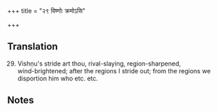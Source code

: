 +++
title = "२९ विष्णोः क्रमोऽसि"

+++
## Translation
29. Vishṇu's stride art thou, rival-slaying, region-sharpened,  
wind-brightened; after the regions I stride out; from the regions we  
disportion him who etc. etc.

## Notes

